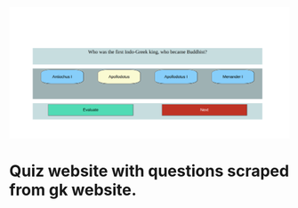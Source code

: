 ![alt text](https://github.com/kewaltakhe/web-scraping-projects/blob/main/quiz%20website/example%20images/i1.png)
# Quiz website with questions scraped from gk website.  

